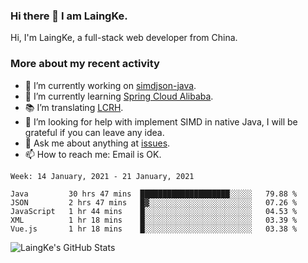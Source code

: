 ### Hi there 👋 I am LaingKe.

Hi, I'm LaingKe, a full-stack web developer from China.

### More about my recent activity

- 🔭 I’m currently working on [simdjson-java](https://github.com/laingke/simdjson-java).
- 🌱 I’m currently learning [Spring Cloud Alibaba](https://github.com/alibaba/spring-cloud-alibaba).
- :books: I’m translating [LCRH](https://github.com/LCTT/LCRH).
- 🤔 I’m looking for help with implement SIMD in native Java, I will be grateful if you can leave any idea.
- 💬 Ask me about anything at [issues](https://github.com/laingke/laingke/issues).
- 📫 How to reach me: Email is OK.

<!--START_SECTION:waka-->
```text
Week: 14 January, 2021 - 21 January, 2021

Java         30 hrs 47 mins  ████████████████████░░░░░   79.88 % 
JSON         2 hrs 47 mins   █▓░░░░░░░░░░░░░░░░░░░░░░░   07.26 % 
JavaScript   1 hr 44 mins    █░░░░░░░░░░░░░░░░░░░░░░░░   04.53 % 
XML          1 hr 18 mins    █░░░░░░░░░░░░░░░░░░░░░░░░   03.39 % 
Vue.js       1 hr 18 mins    █░░░░░░░░░░░░░░░░░░░░░░░░   03.38 % 
```
<!--END_SECTION:waka-->

![LaingKe's GitHub Stats](https://github-readme-stats.vercel.app/api?username=laingke&show_icons=true&theme=nightowl&count_private=true)
